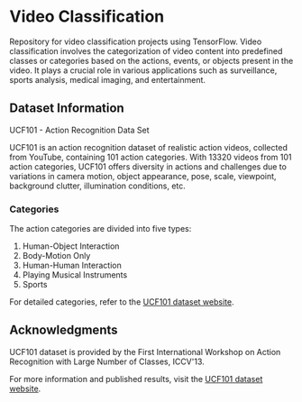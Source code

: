 
 # Video Classification 

Repository for video classification projects using TensorFlow.
Video classification involves the categorization of video content into predefined classes or categories based on the actions, events, or objects present in the video. It plays a crucial role in various applications such as surveillance, sports analysis, medical imaging, and entertainment.

## Dataset Information

UCF101 - Action Recognition Data Set

UCF101 is an action recognition dataset of realistic action videos, collected from YouTube, containing 101 action categories. With 13320 videos from 101 action categories, UCF101 offers diversity in actions and challenges due to variations in camera motion, object appearance, pose, scale, viewpoint, background clutter, illumination conditions, etc.

### Categories

The action categories are divided into five types:
1. Human-Object Interaction
2. Body-Motion Only
3. Human-Human Interaction
4. Playing Musical Instruments
5. Sports

For detailed categories, refer to the [UCF101 dataset website](https://www.crcv.ucf.edu/data/UCF101.php).



## Acknowledgments

UCF101 dataset is provided by the First International Workshop on Action Recognition with Large Number of Classes, ICCV'13.

For more information and published results, visit the [UCF101 dataset website](https://www.crcv.ucf.edu/data/UCF101.php).


